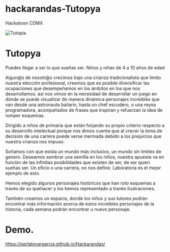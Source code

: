 # hackarandas-Tutopya
Hackatoon CDMX

![Tutopia](https://github.com/PerlaTovarGarcia/hackarandas-Tutopia/blob/master/hackatoon-CDMX/imagenes/logo.png)

# Tutopya
Puedes llegar a ser lo que sueñas ser.
Niños y niñas de 4 a 10 años de edad

Algun@s de nosotr@s crecimos bajo una crianza tradicionalista que limito nuestra elección profesional, creemos que es posible diversificar las ocupaciones que desempeñamos en los ámbitos en los que nos desarrollamos.
así nos vimos en la necesidad de desarrollar un juego en dónde se puede visualizar de manera dinámica personajes increíbles que van desde una astronauta bailarin, hasta un chef escudero, o una reyna programadora, acompañados de frases que inspiran y refuerzan la idea de romper esquemas.

Dirigido a niños de primaria que están forjando su propio criterio respecto a su desarrollo intelectual porque nos dimos cuenta que al crecer la toma de decisión de una carrera puede verse mermada debido a los prejuicios que nuestra crianza nos impuso.

Soñamos con que exista un mundo más inclusivo, un mundo sin limites de genero. Deseamos sembrar una semilla en los niños, nuestra apuesta va en función de las infinitas posibilidades que existen de ser, de ser quien sueñas ser. Un oficio o una carrera, no nos define. Laboratoria es el mejor ejemplo de esto.

Hemos elegido algunos personajes históricos que han roto esquemas a través de su quehacer y los hemos representado a través ilustraciones.

También creamos un espacio, donde los niños y sus tutores podrán encontrar más información acerca de estos increíbles personajes de la historia, cada semana podrán encontrar u nuevo personaje.


# Demo.
https://perlatovargarcia.github.io/Hackarandas/

